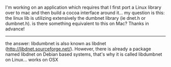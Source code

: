
I'm working on an application which requires that I first port a Linux library over to mac and then build a cocoa interface around it...
my question is this:  the linux lib is utilizing extensively the dumbnet library (ie dnet.h or dumbnet.h).  is there something equivalent to this on Mac?
Thanks in advance!


----
the answer:
libdumbnet is also known as libdnet (http://libdnet.sourceforge.net/).
However, there is already a package named libdnet on Debian based
systems, that's why it is called libdumbnet on Linux...  works on OSX